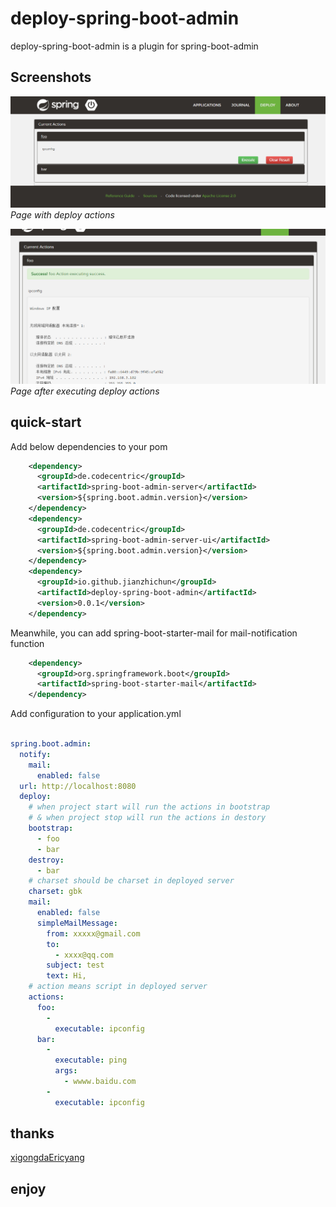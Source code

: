 # deploy-spring-boot-admin
deploy-spring-boot-admin is a plugin for spring-boot-admin

## Screenshots

![DeployPage](/images/deployPage.png?raw=true)
*Page with deploy actions*

![DeployPage After Execute](/images/deployPageAfterExecute.png?raw=true)
*Page after executing deploy actions*

## quick-start

Add below dependencies to your pom
```xml
    <dependency>
      <groupId>de.codecentric</groupId>
      <artifactId>spring-boot-admin-server</artifactId>
      <version>${spring.boot.admin.version}</version>
    </dependency>
    <dependency>
      <groupId>de.codecentric</groupId>
      <artifactId>spring-boot-admin-server-ui</artifactId>
      <version>${spring.boot.admin.version}</version>
    </dependency>
    <dependency>
      <groupId>io.github.jianzhichun</groupId>
      <artifactId>deploy-spring-boot-admin</artifactId>
      <version>0.0.1</version>
    </dependency>
```
Meanwhile, you can add spring-boot-starter-mail for mail-notification function
```xml
    <dependency>
      <groupId>org.springframework.boot</groupId>
      <artifactId>spring-boot-starter-mail</artifactId>
    </dependency>
```

<p>

Add configuration to your application.yml
```yaml

spring.boot.admin:
  notify:
    mail:
      enabled: false
  url: http://localhost:8080
  deploy:
    # when project start will run the actions in bootstrap
    # & when project stop will run the actions in destory
    bootstrap:
      - foo
      - bar
    destroy:
      - bar
    # charset should be charset in deployed server
    charset: gbk
    mail:
      enabled: false
      simpleMailMessage:
        from: xxxxx@gmail.com
        to:
          - xxxx@qq.com
        subject: test
        text: Hi, 
    # action means script in deployed server
    actions:
      foo: 
        -
          executable: ipconfig
      bar: 
        -
          executable: ping
          args:
            - wwww.baidu.com
        -
          executable: ipconfig
```
## thanks
[xigongdaEricyang](https://github.com/xigongdaEricyang)

## enjoy